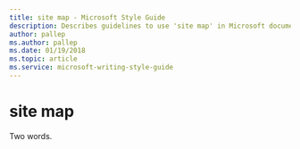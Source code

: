 ```yaml
---
title: site map - Microsoft Style Guide
description: Describes guidelines to use 'site map' in Microsoft documents. Two words.
author: pallep
ms.author: pallep
ms.date: 01/19/2018
ms.topic: article
ms.service: microsoft-writing-style-guide
---
```


# site map

Two words. 
